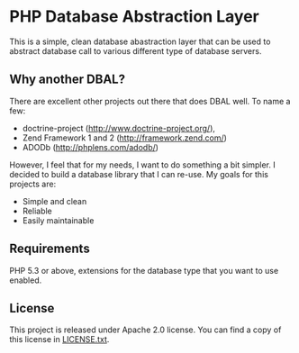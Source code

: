 PHP Database Abstraction Layer
==============================

This is a simple, clean database abastraction layer that can be used to
abstract database call to various different type of database servers.


Why another DBAL?
-----------------

There are excellent other projects out there that does DBAL well. To name a few:
* doctrine-project (http://www.doctrine-project.org/),
* Zend Framework 1 and 2 (http://framework.zend.com/)
* ADODb (http://phplens.com/adodb/)

However, I feel that for my needs, I want to do something a bit simpler. I
decided to build a database library that I can re-use. My goals for this
projects are:
* Simple and clean
* Reliable
* Easily maintainable


Requirements
------------

PHP 5.3 or above, extensions for the database type that you want to use enabled. 


License
-------

This project is released under Apache 2.0 license. You can find a copy of this
license in [LICENSE.txt](LICENSE.txt).
